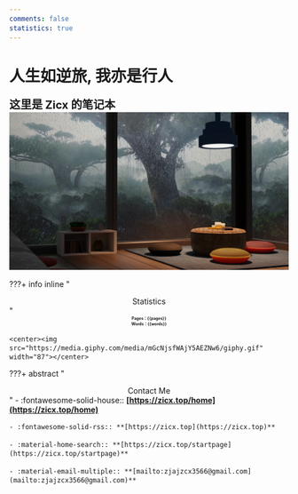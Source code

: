 ```yaml
---
comments: false
statistics: true
---
```


# 人生如逆旅, 我亦是行人

<div style="text-align: left;font-size:20px;font-weight:bold">这里是 Zicx 的笔记本 </div>

<center>
  <img src="./home/wallpaper.png" width="800"/>
</center>

???+ info inline "<center>Statistics</center> "
    <div style="font-size:7px;font-weight:bold"><center>Pages：{{pages}} </center></div>
    <div style="font-size:7px;font-weight:bold"><center>Words：{{words}} </center></div>

    <center><img src="https://media.giphy.com/media/mGcNjsfWAjY5AEZNw6/giphy.gif" width="87"></center>

???+ abstract "<center>Contact Me</center>"
    - :fontawesome-solid-house:: **[https://zicx.top/home](https://zicx.top/home)**

    - :fontawesome-solid-rss:: **[https://zicx.top](https://zicx.top)**

    - :material-home-search:: **[https://zicx.top/startpage](https://zicx.top/startpage)**

    - :material-email-multiple:: **[mailto:zjajzcx3566@gmail.com](mailto:zjajzcx3566@gmail.com)**
